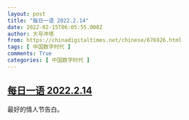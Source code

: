 ```yaml
---
layout: post
title: "每日一语 2022.2.14"
date: 2022-02-15T06:05:55.000Z
author: 大号冲塔
from: https://chinadigitaltimes.net/chinese/676926.html
tags: [ 中国数字时代 ]
comments: True
categories: [ 中国数字时代 ]
---
```

<!--1644905155000-->
[每日一语 2022.2.14](https://chinadigitaltimes.net/chinese/676926.html)
------

<div>
<p>最好的情人节告白。</p><p><img src="https://chinadigitaltimes.net/chinese/files/2022/02/2.14.jpg" alt="" /></p>
</div>
